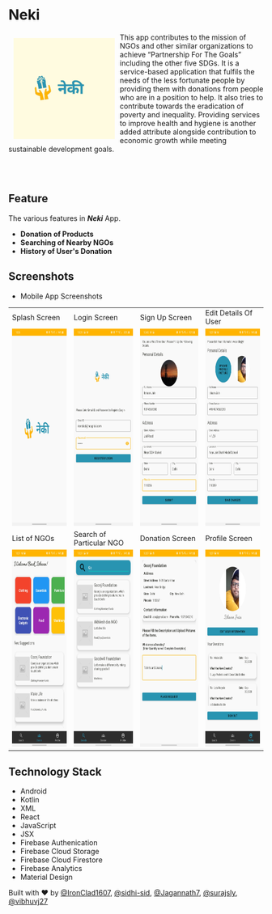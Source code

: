 # Neki

<img src = "/images/logo.png" height = "200" width="200" align="left" hspace="10" vspace="10"> 

This app contributes to the mission of NGOs and other similar organizations to achieve “Partnership For The Goals” including the other five SDGs. It is a service-based application that fulfils the needs of the less fortunate people by providing them with donations from people who are in a position to help. It also tries to contribute towards the eradication of poverty and inequality. Providing services to improve health and hygiene is another added attribute alongside contribution to economic growth while meeting sustainable development goals.<br>

<br>
<br>

## Feature

The various features in ***Neki*** App.

- **Donation of Products**
- **Searching of Nearby NGOs** 
- **History of User's Donation**

## Screenshots

- Mobile App Screenshots

<table align="center">
	<tr>
		<td>
			Splash Screen
		</td>
		<td>
			Login Screen
		</td>
		<td>
			Sign Up Screen
		</td>
		<td> Edit Details Of User
		</td>
	</tr>
	<tr>
		<td>
			<img src="/images/mobileapp1.jpg" height="390" width="180">
		</td>
		<td><img src="/images/mobileapp7.jpg" height="390" width="180">
		</td>
		<td><img src="/images/mobileapp8.jpg" height="390" width="180">
		</td>
		<td><img src="/images/mobileapp4.jpg" height="390" width="180">
		</td>
	</tr>
	<tr>
		<td>
			List of NGOs
		</td>
		<td>
			Search of Particular NGO
		</td>
		<td>
			Donation Screen
		</td>
		<td>
			Profile Screen
		</td>
	</tr>
	<tr>
		<td>
			<img src="/images/mobileapp3.jpg" height="390" width="180">
		</td>
		<td><img src="/images/mobileapp5.jpg" height="390" width="180">
		</td>
		<td><img src="/images/mobileapp6.jpg" height="390" width="180">
		</td>
		<td><img src="/images/mobileapp2.jpg" height="390" width="180">
		</td>
	</tr>
</table>



## Technology Stack
- Android
- Kotlin
 - XML
- React
 - JavaScript
 - JSX
 - Firebase Authenication
 - Firebase Cloud Storage
 - Firebase Cloud Firestore
 - Firebase Analytics
 - Material Design


 Built with :heart: by [@IronClad1607](https://github.com/IronClad1607), [@sidhi-sid](https://github.com/sidhi-sid), [@Jagannath7](https://github.com/Jagannath7), [@surajsly](https://github.com/surajsly), [@vibhuvj27](https://github.com/vibhuvj27)
